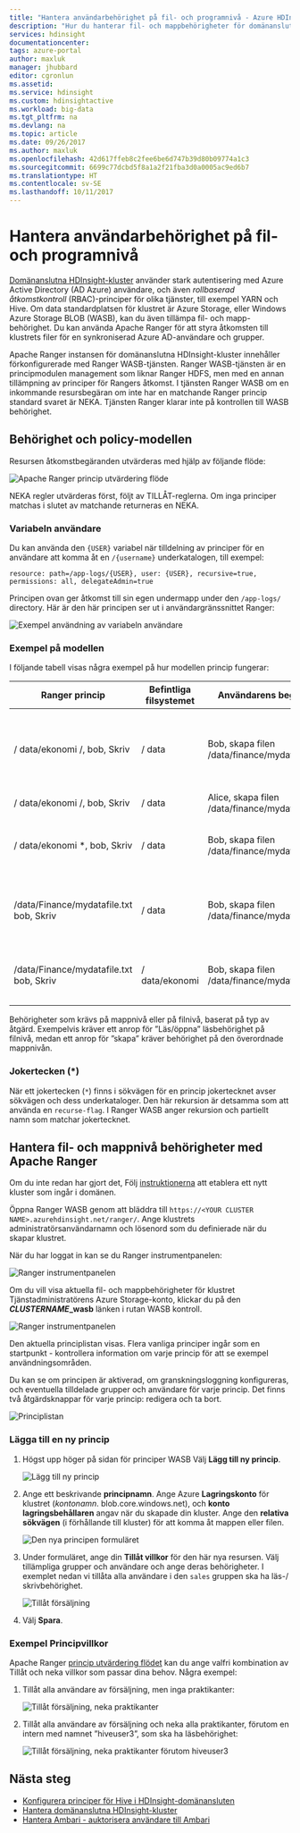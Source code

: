 ```yaml
---
title: "Hantera användarbehörighet på fil- och programnivå - Azure HDInsight | Microsoft Docs"
description: "Hur du hanterar fil- och mappbehörigheter för domänanslutna HDInsight-kluster."
services: hdinsight
documentationcenter: 
tags: azure-portal
author: maxluk
manager: jhubbard
editor: cgronlun
ms.assetid: 
ms.service: hdinsight
ms.custom: hdinsightactive
ms.workload: big-data
ms.tgt_pltfrm: na
ms.devlang: na
ms.topic: article
ms.date: 09/26/2017
ms.author: maxluk
ms.openlocfilehash: 42d617ffeb8c2fee6be6d747b39d80b09774a1c3
ms.sourcegitcommit: 6699c77dcbd5f8a1a2f21fba3d0a0005ac9ed6b7
ms.translationtype: HT
ms.contentlocale: sv-SE
ms.lasthandoff: 10/11/2017
---
```

# <a name="manage-user-permissions-at-the-file-and-folder-levels"></a>Hantera användarbehörighet på fil- och programnivå

[Domänanslutna HDInsight-kluster](hdinsight-domain-joined-introduction.md) använder stark autentisering med Azure Active Directory (AD Azure) användare, och även *rollbaserad åtkomstkontroll* (RBAC)-principer för olika tjänster, till exempel YARN och Hive. Om data standardplatsen för klustret är Azure Storage, eller Windows Azure Storage BLOB (WASB), kan du även tillämpa fil- och mapp-behörighet. Du kan använda Apache Ranger för att styra åtkomsten till klustrets filer för en synkroniserad Azure AD-användare och grupper.
<!-- [synchronized Azure AD users and groups](hdinsight-sync-aad-users-to-cluster.md). -->

Apache Ranger instansen för domänanslutna HDInsight-kluster innehåller förkonfigurerade med Ranger WASB-tjänsten. Ranger WASB-tjänsten är en principmodulen management som liknar Ranger HDFS, men med en annan tillämpning av principer för Rangers åtkomst. I tjänsten Ranger WASB om en inkommande resursbegäran om inte har en matchande Ranger princip standard svaret är NEKA. Tjänsten Ranger klarar inte på kontrollen till WASB behörighet.

## <a name="permission-and-policy-model"></a>Behörighet och policy-modellen

Resursen åtkomstbegäranden utvärderas med hjälp av följande flöde:

![Apache Ranger princip utvärdering flöde](./media/hdinsight-add-acls-at-file-folder-levels/ranger-policy-evaluation-flow.png)

NEKA regler utvärderas först, följt av TILLÅT-reglerna. Om inga principer matchas i slutet av matchande returneras en NEKA.

### <a name="user-variable"></a>Variabeln användare

Du kan använda den `{USER}` variabel när tilldelning av principer för en användare att komma åt en `/{username}` underkatalogen, till exempel:

```
resource: path=/app-logs/{USER}, user: {USER}, recursive=true, permissions: all, delegateAdmin=true
```

Principen ovan ger åtkomst till sin egen undermapp under den `/app-logs/` directory. Här är den här principen ser ut i användargränssnittet Ranger:

![Exempel användning av variabeln användare](./media/hdinsight-add-acls-at-file-folder-levels/user-variable.png)

### <a name="policy-model-examples"></a>Exempel på modellen

I följande tabell visas några exempel på hur modellen princip fungerar:

| Ranger princip | Befintliga filsystemet | Användarens begäran | Resultat |
| -- | -- | -- | -- |
| / data/ekonomi /, bob, Skriv | / data | Bob, skapa filen /data/finance/mydatafile.txt | TILLÅT - mellanliggande mappen 'ekonomirelaterad' skapas på grund av överordnad kontroll |
| / data/ekonomi /, bob, Skriv | / data | Alice, skapa filen /data/finance/mydatafile.txt | NEKA - ingen matchande princip |
| / data/ekonomi *, bob, Skriv | / data | Bob, skapa filen /data/finance/mydatafile.txt | TILLÅT – i det här fallet valfria rekursiv principen (`*`) är finns, se [jokertecken](#wildcards) |
| /data/Finance/mydatafile.txt bob, Skriv | / data | Bob, skapa filen /data/finance/mydatafile.txt | NEKA - överordnad kontroll ' / data' misslyckas eftersom ingen princip |
| /data/Finance/mydatafile.txt bob, Skriv | / data/ekonomi | Bob, skapa filen /data/finance/mydatafile.txt | NEKA - ingen princip för överordnad '/ data/ekonomi-kontroll |

Behörigheter som krävs på mappnivå eller på filnivå, baserat på typ av åtgärd. Exempelvis kräver ett anrop för ”Läs/öppna” läsbehörighet på filnivå, medan ett anrop för ”skapa” kräver behörighet på den överordnade mappnivån.

### <a name="wildcards-"></a>Jokertecken (*)

När ett jokertecken (`*`) finns i sökvägen för en princip jokertecknet avser sökvägen och dess underkataloger. Den här rekursion är detsamma som att använda en `recurse-flag`. I Ranger WASB anger rekursion och partiellt namn som matchar jokertecknet.

## <a name="manage-file-and-folder-level-permissions-with-apache-ranger"></a>Hantera fil- och mappnivå behörigheter med Apache Ranger

Om du inte redan har gjort det, Följ [instruktionerna](hdinsight-domain-joined-configure.md) att etablera ett nytt kluster som ingår i domänen.

Öppna Ranger WASB genom att bläddra till `https://<YOUR CLUSTER NAME>.azurehdinsight.net/ranger/`. Ange klustrets administratörsanvändarnamn och lösenord som du definierade när du skapar klustret.

När du har loggat in kan se du Ranger instrumentpanelen:

![Ranger instrumentpanelen](./media/hdinsight-add-acls-at-file-folder-levels/ranger-dashboard.png)

Om du vill visa aktuella fil- och mappbehörigheter för klustret Tjänstadministratörens Azure Storage-konto, klickar du på den  ***CLUSTERNAME*_wasb** länken i rutan WASB kontroll.

![Ranger instrumentpanelen](./media/hdinsight-add-acls-at-file-folder-levels/wasb-dashboard-link.png)

Den aktuella principlistan visas. Flera vanliga principer ingår som en startpunkt - kontrollera information om varje princip för att se exempel användningsområden.

Du kan se om principen är aktiverad, om granskningsloggning konfigureras, och eventuella tilldelade grupper och användare för varje princip. Det finns två åtgärdsknappar för varje princip: redigera och ta bort.

![Principlistan](./media/hdinsight-add-acls-at-file-folder-levels/policy-list.png)

### <a name="adding-a-new-policy"></a>Lägga till en ny princip

1. Högst upp höger på sidan för principer WASB Välj **Lägg till ny princip**.

    ![Lägg till ny princip](./media/hdinsight-add-acls-at-file-folder-levels/add-new.png)

2. Ange ett beskrivande **principnamn**. Ange Azure **Lagringskonto** för klustret (*kontonamn*. blob.core.windows.net), och **konto lagringsbehållaren** angav när du skapade din kluster. Ange den **relativa sökvägen** (i förhållande till kluster) för att komma åt mappen eller filen.

    ![Den nya principen formuläret](./media/hdinsight-add-acls-at-file-folder-levels/new-policy.png)

3. Under formuläret, ange din **Tillåt villkor** för den här nya resursen. Välj tillämpliga grupper och användare och ange deras behörigheter. I exemplet nedan vi tillåta alla användare i den `sales` gruppen ska ha läs-/ skrivbehörighet.

    ![Tillåt försäljning](./media/hdinsight-add-acls-at-file-folder-levels/allow-sales.png)

4. Välj **Spara**.

### <a name="example-policy-conditions"></a>Exempel Principvillkor

Apache Ranger [princip utvärdering flödet](#permission-and-policy-model) kan du ange valfri kombination av Tillåt och neka villkor som passar dina behov. Några exempel:

1. Tillåt alla användare av försäljning, men inga praktikanter:

    ![Tillåt försäljning, neka praktikanter](./media/hdinsight-add-acls-at-file-folder-levels/allow-sales-deny-interns.png)

2. Tillåt alla användare av försäljning och neka alla praktikanter, förutom en intern med namnet ”hiveuser3”, som ska ha läsbehörighet:

    ![Tillåt försäljning, neka praktikanter förutom hiveuser3](./media/hdinsight-add-acls-at-file-folder-levels/allow-sales-deny-interns-except-hiveuser3.png)

## <a name="next-steps"></a>Nästa steg

* [Konfigurera principer för Hive i HDInsight-domänansluten](hdinsight-domain-joined-run-hive.md)
* [Hantera domänanslutna HDInsight-kluster](hdinsight-domain-joined-manage.md)
* [Hantera Ambari - auktorisera användare till Ambari](hdinsight-authorize-users-to-ambari.md)

<!-- * [Synchronize Azure AD users and groups](hdinsight-sync-aad-users-to-cluster.md) -->

